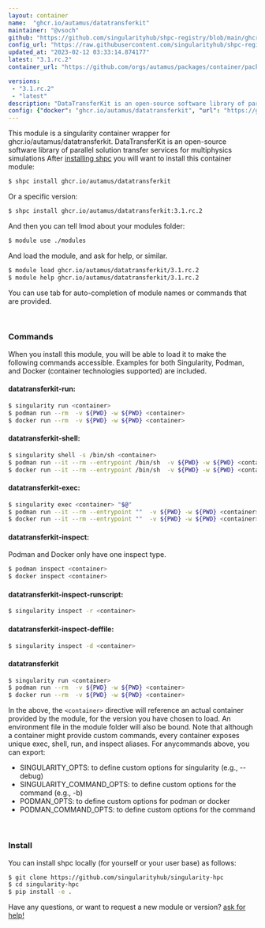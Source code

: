```yaml
---
layout: container
name:  "ghcr.io/autamus/datatransferkit"
maintainer: "@vsoch"
github: "https://github.com/singularityhub/shpc-registry/blob/main/ghcr.io/autamus/datatransferkit/container.yaml"
config_url: "https://raw.githubusercontent.com/singularityhub/shpc-registry/main/ghcr.io/autamus/datatransferkit/container.yaml"
updated_at: "2023-02-12 03:33:14.874177"
latest: "3.1.rc.2"
container_url: "https://github.com/orgs/autamus/packages/container/package/datatransferkit"

versions:
 - "3.1.rc.2"
 - "latest"
description: "DataTransferKit is an open-source software library of parallel solution transfer services for multiphysics simulations"
config: {"docker": "ghcr.io/autamus/datatransferkit", "url": "https://github.com/orgs/autamus/packages/container/package/datatransferkit", "maintainer": "@vsoch", "description": "DataTransferKit is an open-source software library of parallel solution transfer services for multiphysics simulations", "latest": {"3.1.rc.2": "sha256:f3207ac76a9961c1768dbce234636a5c02ba6b1a495442d4027bccd00f18c1c7"}, "tags": {"3.1.rc.2": "sha256:f3207ac76a9961c1768dbce234636a5c02ba6b1a495442d4027bccd00f18c1c7", "latest": "sha256:f3207ac76a9961c1768dbce234636a5c02ba6b1a495442d4027bccd00f18c1c7"}}
---
```


This module is a singularity container wrapper for ghcr.io/autamus/datatransferkit.
DataTransferKit is an open-source software library of parallel solution transfer services for multiphysics simulations
After [installing shpc](#install) you will want to install this container module:


```bash
$ shpc install ghcr.io/autamus/datatransferkit
```

Or a specific version:

```bash
$ shpc install ghcr.io/autamus/datatransferkit:3.1.rc.2
```

And then you can tell lmod about your modules folder:

```bash
$ module use ./modules
```

And load the module, and ask for help, or similar.

```bash
$ module load ghcr.io/autamus/datatransferkit/3.1.rc.2
$ module help ghcr.io/autamus/datatransferkit/3.1.rc.2
```

You can use tab for auto-completion of module names or commands that are provided.

<br>

### Commands

When you install this module, you will be able to load it to make the following commands accessible.
Examples for both Singularity, Podman, and Docker (container technologies supported) are included.

#### datatransferkit-run:

```bash
$ singularity run <container>
$ podman run --rm  -v ${PWD} -w ${PWD} <container>
$ docker run --rm  -v ${PWD} -w ${PWD} <container>
```

#### datatransferkit-shell:

```bash
$ singularity shell -s /bin/sh <container>
$ podman run --it --rm --entrypoint /bin/sh  -v ${PWD} -w ${PWD} <container>
$ docker run --it --rm --entrypoint /bin/sh  -v ${PWD} -w ${PWD} <container>
```

#### datatransferkit-exec:

```bash
$ singularity exec <container> "$@"
$ podman run --it --rm --entrypoint ""  -v ${PWD} -w ${PWD} <container> "$@"
$ docker run --it --rm --entrypoint ""  -v ${PWD} -w ${PWD} <container> "$@"
```

#### datatransferkit-inspect:

Podman and Docker only have one inspect type.

```bash
$ podman inspect <container>
$ docker inspect <container>
```

#### datatransferkit-inspect-runscript:

```bash
$ singularity inspect -r <container>
```

#### datatransferkit-inspect-deffile:

```bash
$ singularity inspect -d <container>
```



#### datatransferkit

```bash
$ singularity run <container>
$ podman run --rm  -v ${PWD} -w ${PWD} <container>
$ docker run --rm  -v ${PWD} -w ${PWD} <container>
```


In the above, the `<container>` directive will reference an actual container provided
by the module, for the version you have chosen to load. An environment file in the
module folder will also be bound. Note that although a container
might provide custom commands, every container exposes unique exec, shell, run, and
inspect aliases. For anycommands above, you can export:

 - SINGULARITY_OPTS: to define custom options for singularity (e.g., --debug)
 - SINGULARITY_COMMAND_OPTS: to define custom options for the command (e.g., -b)
 - PODMAN_OPTS: to define custom options for podman or docker
 - PODMAN_COMMAND_OPTS: to define custom options for the command

<br>

### Install

You can install shpc locally (for yourself or your user base) as follows:

```bash
$ git clone https://github.com/singularityhub/singularity-hpc
$ cd singularity-hpc
$ pip install -e .
```

Have any questions, or want to request a new module or version? [ask for help!](https://github.com/singularityhub/singularity-hpc/issues)